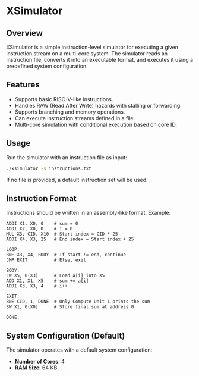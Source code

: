 # XSimulator

## Overview
XSimulator is a simple instruction-level simulator for executing a given instruction stream on a multi-core system. The simulator reads an instruction file, converts it into an executable format, and executes it using a predefined system configuration.

## Features
- Supports basic RISC-V-like instructions.
- Handles RAW (Read After Write) hazards with stalling or forwarding.
- Supports branching and memory operations.
- Can execute instruction streams defined in a file.
- Multi-core simulation with conditional execution based on core ID.

## Usage
Run the simulator with an instruction file as input:
```sh
./xsimulator -s instructions.txt
```

If no file is provided, a default instruction set will be used.

## Instruction Format
Instructions should be written in an assembly-like format. Example:
```assembly
ADDI X1, X0, 0    # sum = 0
ADDI X2, X0, 0    # i = 0
MUL X3, CID, X10  # Start index = CID * 25
ADDI X4, X3, 25   # End index = Start index + 25

LOOP:
BNE X3, X4, BODY  # If start != end, continue
JMP EXIT          # Else, exit

BODY:
LW X5, 0(X3)      # Load a[i] into X5
ADD X1, X1, X5    # sum += a[i]
ADDI X3, X3, 4    # i++

EXIT:
BNE CID, 1, DONE  # Only Compute Unit 1 prints the sum
SW X1, 0(X0)      # Store final sum at address 0

DONE:
```


## System Configuration (Default)
The simulator operates with a default system configuration:
- **Number of Cores**: 4
- **RAM Size**: 64 KB

